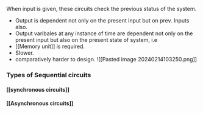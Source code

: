 When input is given, these circuits check the previous status of the system.
- Output is dependent not only on the present input but on prev. Inputs also.
- Output varibales at any instance of time are dependent not only on the present input but also on the present state of system, i.e 
- [[Memory unit]] is required.
- Slower.
- comparatively harder to design.
![[Pasted image 20240214103250.png]]
### Types of Sequential circuits
#### [[synchronous circuits]]
#### [[Asynchronous circuits]]